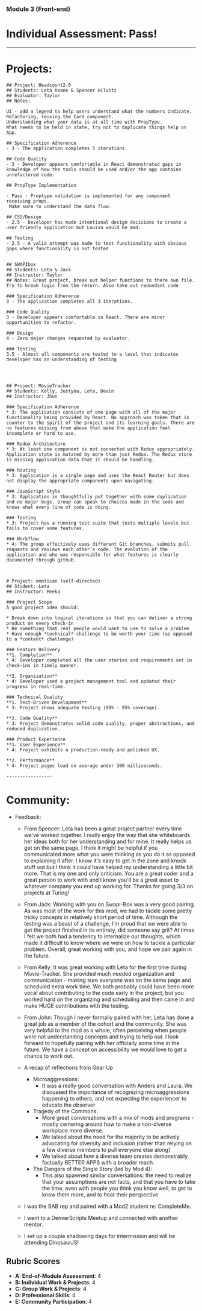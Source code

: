 ### Module 3 (Front-end)
  # Individual Assessment: Pass!
  
  --------------
  # Projects:
    ## Project: Headcount2.0  
    ## Students: Leta Keane & Spencer Hilvitz
    ## Evaluator: Taylor
    ## Notes:

    UI - add a legend to help users understand what the numbers indicate.
    Refactoring, reusing the Card component.
    Understanding what your data is at all time with PropType.
    What needs to be held in state, try not to duplicate things help on App.

    ## Specification Adherence
    - 3 - The application completes 5 iterations.

    ## Code Quality
    - 3 - Developer appears comfortable in React demonstrated gaps in knowledge of how the tools should be used and/or the app contains unrefactored code.

    ## PropType Implementation

    - Pass - Proptype validation is implemented for any component receiving props.
     Make sure to understand the data flow.

    ## CSS/Design
    - 2.5 - Developer has made intentional design decisions to create a user friendly application but Louisa would be mad.

    ## Testing
    - 2.5 - A valid attempt was made to test functionality with obvious gaps where functionality is not tested
    
    
    ## SWAPIbox
    ## Students: Leta & Jack
    ## Instructor: Taylor
    ## Notes: Great project, break out helper functions to there own file. Try to break logic from the return. Also take out redundant code

    ### Specification Adherence
    3 - The application completes all 3 iterations.

    ### Code Quality
    3 - Developer appears comfortable in React. There are minor opportunities to refactor.

    ### Design
    4 - Zero major changes requested by evaluator.

    ### Testing
    3.5 - Almost all components are tested to a level that indicates developer has an understanding of testing



    
    ## Project: MovieTracker
    ## Students: Kelly, Justyna, Leta, Devin
    ## Instructor: Jhun
    
    ### Specification Adherence  
    * 3: The application consists of one page with all of the major functionality being provided by React. No approach was taken that is counter to the spirit of the project and its learning goals. There are no features missing from above that make the application feel incomplete or hard to use.

    ### Redux Architecture
    * 3: At least one component is not connected with Redux appropriately. Application state is mutated by more than just Redux. The Redux store is missing application data that it should be handling.

    ### Routing
    * 3: Application is a single page and uses the React Router but does not display the appropriate components upon navigating.

    ### JavaScript Style
    * 3: Application is thoughtfully put together with some duplication and no major bugs. Group can speak to choices made in the code and knows what every line of code is doing.

    ### Testing
    * 3: Project has a running test suite that tests multiple levels but fails to cover some features.

    ### Workflow
    * 4: The group effectively uses different Git branches, submits pull requests and reviews each other’s code. The evolution of the application and who was responsible for what features is clearly documented through github.
    
    
    
    # Project: emotican (self-directed)
    ## Student: Leta
    ## Instructor: Meeka

    ### Project Scope
    A good project idea should:

    * Break down into logical iterations so that you can deliver a strong product on every check-in
    * Be something that real people would want to use to solve a problem
    * Have enough *technical* challenge to be worth your time (as opposed to a *content* challenge)

    ### Feature Delivery
    **1. Completion**
    * 4: Developer completed all the user stories and requirements set in check-ins in timely manner.

    **2. Organization**
    * 4: Developer used a project management tool and updated their progress in real-time.

    ### Technical Quality
    **1. Test-Driven Development**
    * 3: Project shows adequate testing (90% - 95% coverage).

    **2. Code Quality**
    * 3: Project demonstrates solid code quality, proper abstractions, and reduced duplication.

    ### Product Experience
    **1. User Experience**
    * 4: Project exhibits a production-ready and polished UX.

    **2. Performance**
    * 4: Project pages load on average under 300 milliseconds.
    
    -----------------
    
 # Community:
 * Feedback:
   * From Spencer: Leta has been a great project partner every time we've worked together. I really enjoy the way that she whiteboards her ideas both for her understanding and for mine. It really helps us get on the same page. I think it might be helpful if you communicated more what you were thinking as you do it as opposed to explaining it after. I know it's easy to get in the zone and knock stuff out but I think it could have helped my understanding a little bit more. That is my one and only criticism. You are a great coder and a great person to work with and I know you'll be a great asset to whatever company you end up working for. Thanks for going 3/3 on projects at Turing!
   * From Jack: Working with you on Swapi-Box was a very good pairing. As was most of the work for this mod, we had to tackle some pretty tricky concepts in relatively short period of time. Although the testing was a beast of a challenge, I’m proud that we were able to get the project finished in its entirety, did someone say grit? At times I felt we both had a tendency to internalize our thoughts, which made it difficult to know where we were on how to tackle a particular problem. Overall, great working with you, and hope we pair again in the future.
   * From Kelly: It was great working with Leta for the first time during Movie-Tracker. She provided much needed organization and communication - making sure everyone was on the same page and scheduled extra work time. We both probably could have been more vocal about contributing to the code early in the project, but you worked hard on the organizing and scheduling and then came in and make HUGE contributions with the testing.
    * From John: Though I never formally paired with her, Leta has done a great job as a member of the cohort and the community.   She was very helpful to the mod as a whole, often perceiving when people were not understanding concepts and trying to help out.  I look forward to hopefully pairing with her officially some time in the future.  We have a concept on accessibility we would love to get a chance to work out.
      
    * A recap of reflections from Gear Up
      * Microaggressions:
        - It was a really good conversation with Anders and Laura. We discussed the importance of recognizing microaggressions happening to others, and not expecting the experiencer to educate the observer
      * Tragedy of the Commons:
        - More great conversations with a mix of mods and programs - mostly centering around how to make a non-diverse workplace more diverse.
        - We talked about the need for the majority to be actively advocating for diversity and inclusion (rather than relying on a few diverse members to pull everyone else along)
        - We talked about how a diverse team creates demonstrably, factually BETTER APPS with a broader reach.
      * The Dangers of the Single Story (led by Mod 4):
        - This also spawned similar conversations: the need to realize that your assumptions are not facts, and that you have to take the time, even with people you think you know well, to get to know them more, and to hear their perspective
        
    * I was the SAB rep and paired with a Mod2 student re: CompleteMe.
    * I went to a DenverScripts Meetup and connected with another mentor.
    * I set up a couple shadowing days for intermission and will be attending DinosaurJS!
    
 
## Rubric Scores

* **A: End-of-Module Assessment**: 4
* **B: Individual Work & Projects**: 4
* **C: Group Work & Projects**: 4
* **D: Professional Skills**: 4
* **E: Community Participation**: 4
